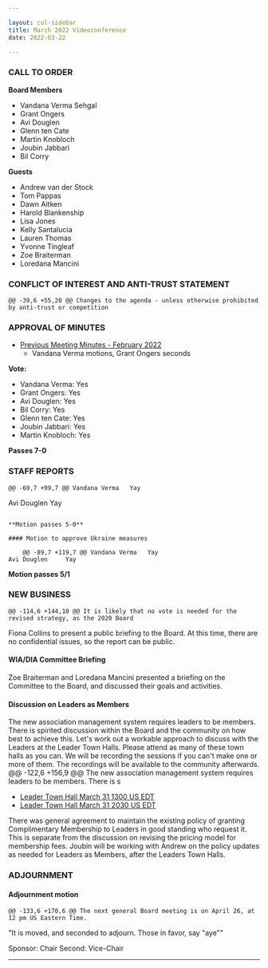 ```yaml
---

layout: col-sidebar
title: March 2022 Videoconference
date: 2022-03-22

---
```

### CALL TO ORDER

**Board Members**

- Vandana Verma Sehgal
- Grant Ongers
- Avi Douglen
- Glenn ten Cate
- Martin Knobloch
- Joubin Jabbari
- Bil Corry

**Guests**

- Andrew van der Stock
- Tom Pappas
- Dawn Aitken
- Harold Blankenship
- Lisa Jones
- Kelly Santalucia
- Lauren Thomas
- Yvonne Tingleaf
- Zoe Braiterman
- Loredana Mancini


### CONFLICT OF INTEREST AND ANTI-TRUST STATEMENT

	@@ -39,6 +55,20 @@ Changes to the agenda - unless otherwise prohibited by anti-trust or competition
### APPROVAL OF MINUTES

- [Previous Meeting Minutes - February 2022](/www-board/meetings-historical/202202.html)
  - Vandana Verma motions, Grant Ongers seconds 

**Vote:**

- Vandana Verma: Yes
- Grant Ongers: Yes
- Avi Douglen: Yes
- Bil Corry: Yes
- Glenn ten Cate: Yes
- Joubin Jabbari: Yes
- Martin Knobloch: Yes

**Passes 7-0**


### STAFF REPORTS

	@@ -69,7 +99,7 @@ Vandana Verma   Yay
Avi Douglen     Yay
```

**Motion passes 5-0**

#### Motion to approve Ukraine measures

	@@ -89,7 +119,7 @@ Vandana Verma   Yay
Avi Douglen     Yay
```

**Motion passes 5/1**

### NEW BUSINESS

	@@ -114,6 +144,10 @@ It is likely that no vote is needed for the revised strategy, as the 2020 Board

Fiona Collins to present a public briefing to the Board. At this time, there are no confidential issues, so the report can be public.

#### WIA/DIA Committee Briefing

Zoe Braiterman and Loredana Mancini presented a briefing on the Committee to the Board, and discussed their goals and activities. 

#### Discussion on Leaders as Members

The new association management system requires leaders to be members. There is spirited discussion within the Board and the community on how best to achieve this. Let's work out a workable approach to discuss with the Leaders at the Leader Town Halls. Please attend as many of these town halls as you can. We will be recording the sessions if you can't make one or more of them. The recordings will be available to the community afterwards.
	@@ -122,6 +156,9 @@ The new association management system requires leaders to be members. There is s
- [Leader Town Hall March 31 1300 US EDT](https://www.meetup.com/owaspfoundation/events/284631152/)
- [Leader Town Hall March 31 2030 US EDT](https://www.meetup.com/owaspfoundation/events/284631193)

There was general agreement to maintain the existing policy of granting Complimentary Membership to Leaders in good standing who request it. This is separate from the discussion on revising the pricing model for membership fees. 
Joubin will be working with Andrew on the policy updates as needed for Leaders as Members, after the Leaders Town Halls. 

### ADJOURNMENT

#### Adjournment motion
	@@ -133,6 +170,6 @@ The next general Board meeting is on April 26, at 12 pm US Eastern Time.
"It is moved, and seconded to adjourn. Those in favor, say "aye""

Sponsor: Chair
Second: Vice-Chair

***
